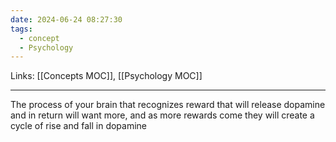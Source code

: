 ```yaml
---
date: 2024-06-24 08:27:30
tags:
  - concept
  - Psychology
---
```

Links: [[Concepts MOC]], [[Psychology MOC]]
___
The process of your brain that recognizes reward that will release dopamine and in return will want more, and as more rewards come they will create a cycle of rise and fall in dopamine